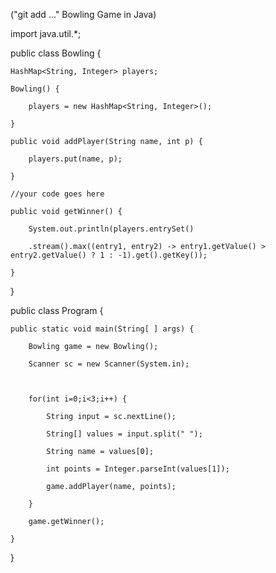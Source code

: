 ("git add <file>..." Bowling Game in Java)

import java.util.*; 



public class Bowling {

    HashMap<String, Integer> players;

    Bowling() {

        players = new HashMap<String, Integer>();

    }

    public void addPlayer(String name, int p) {

        players.put(name, p);

    }

    //your code goes here

    public void getWinner() {

        System.out.println(players.entrySet()

        .stream().max((entry1, entry2) -> entry1.getValue() > entry2.getValue() ? 1 : -1).get().getKey());

    }

}



public class Program {

    public static void main(String[ ] args) {

        Bowling game = new Bowling();

        Scanner sc = new Scanner(System.in);



        for(int i=0;i<3;i++) {

            String input = sc.nextLine();

            String[] values = input.split(" ");

            String name = values[0];

            int points = Integer.parseInt(values[1]);

            game.addPlayer(name, points);

        }

        game.getWinner();

    }

}
